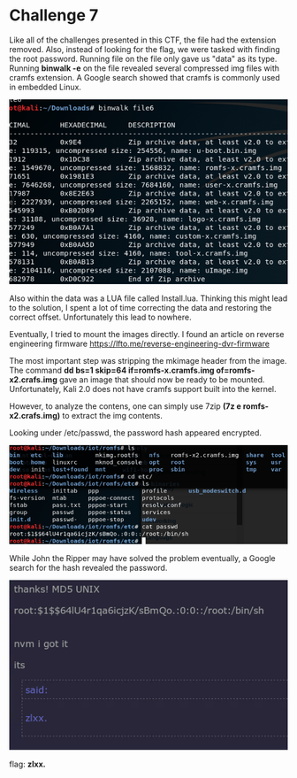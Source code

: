 # Challenge 7

Like all of the challenges presented in this CTF, the file had the extension removed. Also, instead of looking for the flag, we were tasked with finding the root password. Running file on the file only gave us "data" as its type. Running **binwalk -e** on the file revealed several compressed img files with cramfs extension. A Google search showed that cramfs is commonly used in embedded Linux.

<p align="center">
<img src="https://github.com/hab1ts/LETHAL-Security-n00b-CTF-2018/blob/master/CTF%20Images/c7_1.png">
</p>

Also within the data was a LUA file called Install.lua. Thinking this might lead to the solution, I spent a lot of time correcting the data and restoring the correct offset. Unfortunately this lead to nowhere.

Eventually, I tried to mount the images directly. I found an article on reverse engineering firmware https://lfto.me/reverse-engineering-dvr-firmware

The most important step was stripping the mkimage header from the image. The command **dd bs=1 skip=64 if=romfs-x.cramfs.img of=romfs-x2.crafs.img** gave an image that should now be ready to be mounted.  Unfortunately, Kali 2.0 does not have cramfs support built into the kernel. 

However, to analyze the contens, one can simply use 7zip **(7z e romfs-x2.crafs.img)** to extract the img contents.

Looking under /etc/passwd, the password hash appeared encrypted. 

<p align="center">
<img src="https://github.com/hab1ts/LETHAL-Security-n00b-CTF-2018/blob/master/CTF%20Images/c7_3.png">
</p>

While John the Ripper may have solved the problem eventually, a Google search for the hash revealed the password.

<p align="center">
<img src="https://github.com/hab1ts/LETHAL-Security-n00b-CTF-2018/blob/master/CTF%20Images/c7_4.png">
</p>

flag: **zlxx.**
